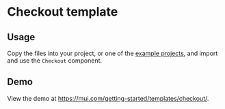 # Checkout template

## Usage

<!-- #default-branch-switch -->

Copy the files into your project, or one of the [example projects](https://github.com/mui-org/material-ui/tree/master/examples), and import and use the `Checkout` component.

## Demo

<!-- #default-branch-switch -->

View the demo at https://mui.com/getting-started/templates/checkout/.
